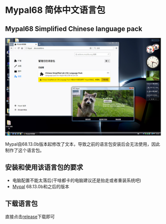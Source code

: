 # Mypal68 简体中文语言包

## Mypal68 Simplified Chinese language pack

![preview](./image/Preview.png)

Mypal自68.13.0b版本起修改了文本，导致之前的语言包安装后会无法使用，因此制作了这个语言包。

## 安装和使用该语言包的要求
* 电脑配置不能太落后(干啥都卡的电脑建议还是抬走或者重装系统吧)
* [Mypal](https://github.com/Feodor2/Mypal68/releases/latest) 68.13.0b和之后的版本

## 下载语言包
直接点击[release](https://github.com/hawnpxtl/Mypal68-zh_CN-xpi/releases/latest)下载即可